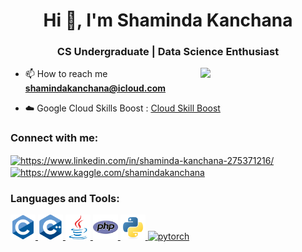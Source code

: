 <h1 align="center">Hi 👋, I'm Shaminda Kanchana</h1>
<h3 align="center">CS Undergraduate | Data Science Enthusiast</h3>
<img align="right" width="200" src="https://lms.nielit.gov.in/pluginfile.php/7190/course/overviewfiles/data-science-2.gif">

- 📫 How to reach me **shamindakanchana@icloud.com**


- ☁️ Google Cloud Skills Boost : [Cloud Skill Boost]([https://www.cloudskillsboost.google/public_profiles/e4102562-7db6-48e3-9c2c-cdcbcdb68419](https://www.cloudskillsboost.google/public_profiles/2b1d9807-50f2-4dfc-97e5-f78e0f60c821))

<h3 align="left">Connect with me:</h3>
<p align="left">
<a href="https://linkedin.com/in/https://www.linkedin.com/in/shaminda-kanchana-275371216/" target="blank"><img align="center" src="https://raw.githubusercontent.com/rahuldkjain/github-profile-readme-generator/master/src/images/icons/Social/linked-in-alt.svg" alt="https://www.linkedin.com/in/shaminda-kanchana-275371216/" height="30" width="40" /></a>
<a href="https://kaggle.com/https://www.kaggle.com/shamindakanchana" target="blank"><img align="center" src="https://raw.githubusercontent.com/rahuldkjain/github-profile-readme-generator/master/src/images/icons/Social/kaggle.svg" alt="https://www.kaggle.com/shamindakanchana" height="30" width="40" /></a>
</p>

<h3 align="left">Languages and Tools:</h3>
<p align="left"> <a href="https://www.cprogramming.com/" target="_blank" rel="noreferrer"> <img src="https://raw.githubusercontent.com/devicons/devicon/master/icons/c/c-original.svg" alt="c" width="40" height="40"/> </a> <a href="https://www.w3schools.com/cpp/" target="_blank" rel="noreferrer"> <img src="https://raw.githubusercontent.com/devicons/devicon/master/icons/cplusplus/cplusplus-original.svg" alt="cplusplus" width="40" height="40"/> </a> <a href="https://www.java.com" target="_blank" rel="noreferrer"> <img src="https://raw.githubusercontent.com/devicons/devicon/master/icons/java/java-original.svg" alt="java" width="40" height="40"/> </a> <a href="https://www.php.net" target="_blank" rel="noreferrer"> <img src="https://raw.githubusercontent.com/devicons/devicon/master/icons/php/php-original.svg" alt="php" width="40" height="40"/> </a> <a href="https://www.python.org" target="_blank" rel="noreferrer"> <img src="https://raw.githubusercontent.com/devicons/devicon/master/icons/python/python-original.svg" alt="python" width="40" height="40"/> </a> <a href="https://pytorch.org/" target="_blank" rel="noreferrer"> <img src="https://www.vectorlogo.zone/logos/pytorch/pytorch-icon.svg" alt="pytorch" width="40" height="40"/> </a> </p>


